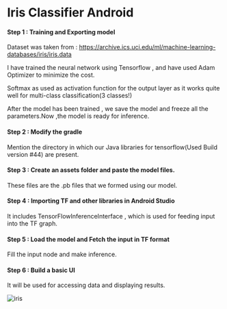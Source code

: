 # Iris Classifier Android

#### Step 1 : Training and Exporting model

Dataset was taken from : https://archive.ics.uci.edu/ml/machine-learning-databases/iris/iris.data

I have trained the neural network using Tensorflow , and have used Adam Optimizer to minimize the cost.

Softmax as used as activation function for the output layer as it works quite well for multi-class classification(3 classes!) 

After the model has been trained , we save the model and freeze all the parameters.Now ,the model is ready for inference.

#### Step 2 : Modify the gradle 

Mention the directory in which our Java libraries for tensorflow(Used Build version #44) are present. 

#### Step 3 : Create an assets folder and paste the model files.

These files are the .pb files that we formed using our model.

#### Step 4 : Importing TF and other libraries in Android Studio 

It includes TensorFlowInferenceInterface , which is used for feeding input into the TF graph.

#### Step 5 : Load the model and Fetch the input in TF format

Fill the input node and make inference.

#### Step 6 : Build a basic UI 

It will be used for accessing data and displaying results.

![iris](https://user-images.githubusercontent.com/35667308/48126015-2354ab00-e2a6-11e8-9a22-c58ad6ee7733.png)
